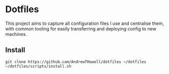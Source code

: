 # Dotfiles

This project aims to capture all configuration files I use and centralise them, with common tooling for easily transferring and deploying config to new machines.

## Install

```
git clone https://github.com/AndrewTHowell/dotfiles ~/dotfiles
~/dotfiles/scripts/install.sh
```

